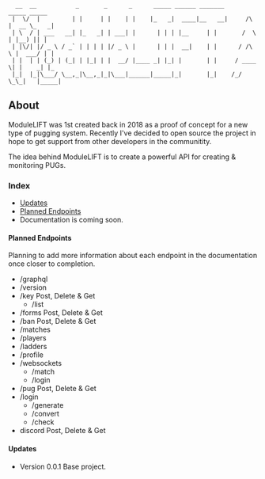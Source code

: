 ```
  __  __           _       _      _      _____ ______ _______            _____ _____ 
 |  \/  |         | |     | |    | |    |_   _|  ____|__   __|     /\   |  __ \_   _|
 | \  / | ___   __| |_   _| | ___| |      | | | |__     | |       /  \  | |__) || |  
 | |\/| |/ _ \ / _` | | | | |/ _ \ |      | | |  __|    | |      / /\ \ |  ___/ | |  
 | |  | | (_) | (_| | |_| | |  __/ |____ _| |_| |       | |     / ____ \| |    _| |_ 
 |_|  |_|\___/ \__,_|\__,_|_|\___|______|_____|_|       |_|    /_/    \_\_|   |_____|
```
## About
ModuleLIFT was 1st created back in 2018 as a proof of concept for a new type of pugging system. Recently I've decided to open source the project in hope to get support from other developers in the communitity.

The idea behind ModuleLIFT is to create a powerful API for creating & monitoring PUGs.

### Index
- [Updates](#updates)
- [Planned Endpoints](#planned-endpoints)
- Documentation is coming soon.

#### Planned Endpoints
Planning to add more information about each endpoint in the documentation once closer to completion.

- /graphql
- /version
- /key
  Post, Delete & Get
    - /list
- /forms
  Post, Delete & Get
- /ban
  Post, Delete & Get
- /matches
- /players
- /ladders
- /profile
- /websockets
    - /match
    - /login
- /pug
  Post, Delete & Get
- /login
    - /generate
    - /convert
    - /check
- discord
  Post, Delete & Get

#### Updates
- Version 0.0.1
    Base project.
